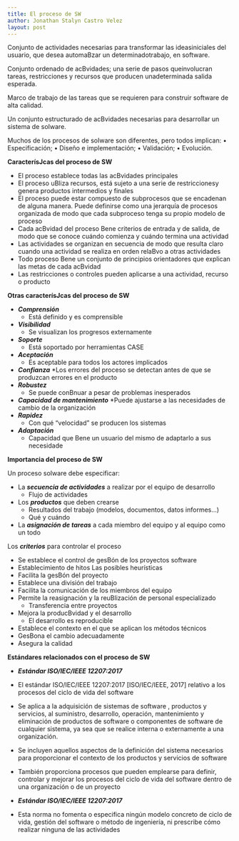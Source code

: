 ```yaml
---
title: El proceso de SW
author: Jonathan Stalyn Castro Velez
layout: post
---
```


Conjunto de actividades necesarias para transformar las ideasiniciales del usuario, que desea automaBzar un determinadotrabajo, en software.

Conjunto ordenado de acBvidades; una serie de pasos queinvolucran tareas, restricciones y recursos que producen unadeterminada salida esperada.

Marco de trabajo de las tareas que se requieren para construir software de alta calidad.

Un conjunto estructurado de acBvidades necesarias para desarrollar un sistema de soIware.

Muchos de los procesos de soIware son diferentes, pero todos implican:
• Especificación;
• Diseño e implementación;
• Validación;
• Evolución.

**CaracterísJcas del proceso de SW**

* El proceso establece todas las acBvidades principales
* El proceso uBliza recursos, está sujeto a una serie de restriccionesy genera productos intermedios y finales
* El proceso puede estar compuesto de subprocesos que se encadenan de alguna manera. Puede definirse como una jerarquía de procesos organizada de modo que cada subproceso tenga su propio modelo de proceso
* Cada acBvidad del proceso Bene criterios de entrada y de salida, de modo que se conoce cuándo comienza y cuándo termina una actividad
* Las actividades se organizan en secuencia de modo que resulta claro cuando una actividad se realiza en orden relaBvo a otras actividades
* Todo proceso Bene un conjunto de principios orientadores que explican las metas de cada acBvidad
* Las restricciones o controles pueden aplicarse a una actividad, recurso o producto

**Otras caracterísJcas del proceso de SW**
* ***Comprensión***
  * Está definido y es comprensible
* ***Visibilidad***
  * Se visualizan los progresos externamente
* ***Soporte***
  * Está soportado por herramientas CASE
* ***Aceptación***
  * Es aceptable para todos los actores implicados
* ***Confianza***
  *Los errores del proceso se detectan antes de que se produzcan errores en el producto
* ***Robustez***
  * Se puede conBnuar a pesar de problemas inesperados
* ***Capacidad de mantenimiento***
  *Puede ajustarse a las necesidades de cambio de la organización
* ***Rapidez***
  * Con qué “velocidad” se producen los sistemas
* ***Adaptación***
  * Capacidad que Bene un usuario del mismo de adaptarlo a sus necesidade

**Importancia del proceso de SW**

Un proceso soIware debe especificar:
* La ***secuencia de actividades*** a realizar por el equipo de desarrollo
  * Flujo de actividades
* Los ***productos*** que deben crearse
  * Resultados del trabajo (modelos, documentos, datos informes...)
  * Qué y cuándo
* La ***asignación de tareas*** a cada miembro del equipo y al equipo como un todo

Los ***criterios*** para controlar el proceso
* Se establece el control de gesBón de los proyectos software
* Establecimiento de hitos
Las posibles heurísticas
* Facilita la gesBón del proyecto
* Establece una división del trabajo
* Facilita la comunicación de los miembros del equipo
* Permite la reasignación y la reuBlización de personal especializado
  * Transferencia entre proyectos
* Mejora la producBvidad y el desarrollo
  * El desarrollo es reproducible
* Establece el contexto en el que se aplican los métodos técnicos
* GesBona el cambio adecuadamente
* Asegura la calidad

**Estándares relacionados con el proceso de SW**

* ***Estándar ISO/IEC/IEEE 12207:2017***
 * El estándar ISO/IEC/IEEE 12207:2017 [ISO/IEC/IEEE, 2017] relativo a los procesos del ciclo de vida del software
 * Se aplica a la adquisición de sistemas de software , productos y servicios, al suministro, desarrollo, operación, mantenimiento y eliminación de productos de software o componentes de software de cualquier sistema, ya sea que se realice interna o externamente a una organización.
 * Se incluyen aquellos aspectos de la definición del sistema necesarios para  proporcionar el contexto de los productos y servicios de software
 * También proporciona procesos que pueden emplearse para definir, controlar y mejorar los procesos del ciclo de vida del software dentro de una organización o de un proyecto

* ***Estándar ISO/IEC/IEEE 12207:2017***
 * Esta norma no fomenta o especifica ningún modelo concreto de ciclo de vida, gestión del software o método de ingeniería, ni prescribe cómo realizar ninguna de las actividades







